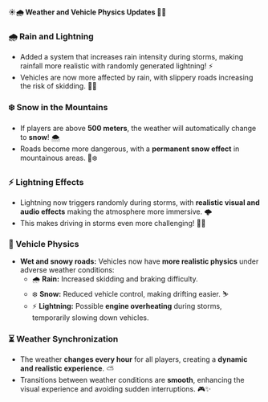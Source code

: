 **☀️🌧️ Weather and Vehicle Physics Updates 🚗💨**  

### 🌧️ Rain and Lightning  
- Added a system that increases rain intensity during storms, making rainfall more realistic with randomly generated lightning! ⚡  
- Vehicles are now more affected by rain, with slippery roads increasing the risk of skidding. 🚗💦  

### ❄️ Snow in the Mountains  
- If players are above **500 meters**, the weather will automatically change to **snow**! 🌨️  
- Roads become more dangerous, with a **permanent snow effect** in mountainous areas. 🚙❄️  

### ⚡ Lightning Effects  
- Lightning now triggers randomly during storms, with **realistic visual and audio effects** making the atmosphere more immersive. 🌩️  
- This makes driving in storms even more challenging! 🚗💥  

### 🚗 Vehicle Physics  
- **Wet and snowy roads:** Vehicles now have **more realistic physics** under adverse weather conditions:  
  - 🌧️ **Rain:** Increased skidding and braking difficulty.  
  - ❄️ **Snow:** Reduced vehicle control, making drifting easier. ⛷️  
  - ⚡ **Lightning:** Possible **engine overheating** during storms, temporarily slowing down vehicles.  

### ⏳ Weather Synchronization  
- The weather **changes every hour** for all players, creating a **dynamic and realistic experience**. ⛅  
- Transitions between weather conditions are **smooth**, enhancing the visual experience and avoiding sudden interruptions. 🎮✨  